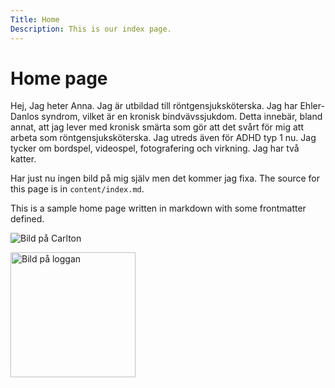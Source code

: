 ```yaml
---
Title: Home
Description: This is our index page.
---
```


Home page
==========================

Hej, Jag heter Anna. Jag är utbildad till röntgensjuksköterska. Jag har Ehler-Danlos syndrom, vilket är en kronisk bindvävssjukdom. Detta innebär, bland annat, att jag lever med kronisk smärta som gör att det svårt för mig att arbeta som röntgensjuksköterska. Jag utreds även för ADHD typ 1 nu. Jag tycker om bordspel, videospel, fotografering och virkning. Jag har två katter.

Har just nu ingen bild på mig själv men det kommer jag fixa.
The source for this page is in `content/index.md`.

This is a sample home page written in markdown with some frontmatter defined.

![Bild på Carlton](%base_url%/image/carlton.gif)

<img src="%base_url%/image/kilogo1.png" alt="Bild på loggan" width="200" height="200">
